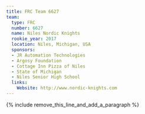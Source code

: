 ```yaml
---
title: FRC Team 6627
team:
  type: FRC
  number: 6627
  name: Niles Nordic Knights
  rookie_year: 2017
  location: Niles, Michigan, USA
  sponsors:
  - JR Automation Technologies
  - Argosy Foundation
  - Cottage Inn Pizza of Niles
  - State of Michigan
  - Niles Senior High School
  links:
    Website: http://www.nordic-knights.com
---
```


{% include remove_this_line_and_add_a_paragraph %}